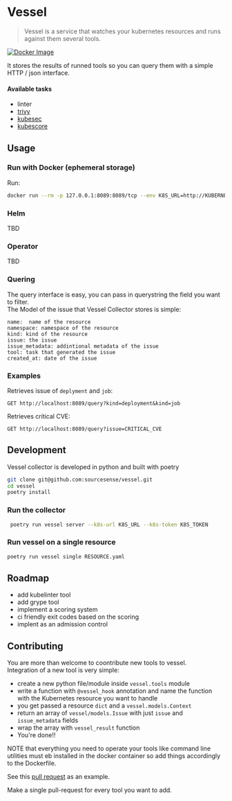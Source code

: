# Vessel 


> Vessel is a service that watches your kubernetes resources and runs against them several tools.

[![Docker Image](https://github.com/sourcesense/vessel/actions/workflows/tags.yaml/badge.svg)](https://github.com/sourcesense/vessel/actions/workflows/tags.yaml)

It stores the results of runned tools so you can query them with a simple HTTP / json interface. 

#### Available tasks

- linter 
- [trivy](https://github.com/aquasecurity/trivy) 
- [kubesec](https://kubesec.io/)
- [kubescore](https://kube-score.com/)

## Usage

### Run with Docker (ephemeral storage)

Run:
```bash
docker run --rm -p 127.0.0.1:8089:8089/tcp --env K8S_URL=http://KUBERNETSURL --env K8S_TOKEN=TOKEN sourcesense/vessel:latest
```

### Helm

TBD

### Operator

TBD


### Quering
The query interface is easy, you can pass in querystring the field you want to filter.  
The Model of the issue that Vessel Collector stores is simple:

```
name:  name of the resource
namespace: namespace of the resource
kind: kind of the resource
issue: the issue 
issue_metadata: addintional metadata of the issue
tool: task that generated the issue
created_at: date of the issue
```

### Examples

Retrieves issue of `deplyment` and `job`:

```http
GET http://localhost:8089/query?kind=deployment&kind=job
```

Retrieves critical CVE:

```http
GET http://localhost:8089/query?issue=CRITICAL_CVE
```



## Development

Vessel collector is developed in python and built with poetry

```bash
git clone git@github.com:sourcesense/vessel.git
cd vessel
poetry install
```

### Run the collector

```bash
 poetry run vessel server --k8s-url K8S_URL --k8s-token K8S_TOKEN
```


### Run vessel on a single resource

```bash
poetry run vessel single RESOURCE.yaml
```

## Roadmap

- add kubelinter tool
- add grype tool
- implement a scoring system
- ci friendly exit codes based on the scoring
- implent as an admission control

## Contributing

You are more than welcome to coontribute new tools to vessel.  
Integration of a new tool is very simple:

- create a new python file/module inside `vessel.tools` module
- write a function with `@vessel_hook` annotation and name the function with the Kubernetes resource you want to handle
- you get passed a resource `dict` and a `vessel.models.Context`
- return an array of `vessel/models.Issue` with just `issue` and `issue_metadata` fields 
- wrap the array with `vessel_result` function
- You're done!!

NOTE that everything you need to operate your tools like command line utilities must eb installed in the docker container so add things accordingly to the Dockerfile.

See this [pull request]() as an example.

Make a single pull-request for every tool you want to add.